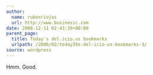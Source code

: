 ```yaml
---
author:
  name: rubenriojas
  url: http://www.businesic.com
date: 2008-12-11 02:43:39+00:00
parent_page:
  title: Today's del.icio.us bookmarks
  urlpath: /2006/02/today39s-del-icio-us-bookmarks-3/
source: wordpress
---
```


Hmm. Good.